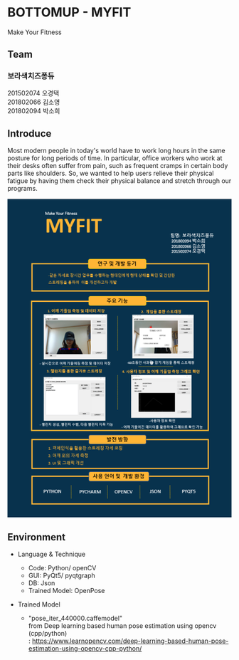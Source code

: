 # BOTTOMUP - MYFIT
Make Your Fitness

## Team
### 보라색치즈퐁듀
201502074 오경택</br>
201802066 김소영</br>
201802094 박소희</br>

## Introduce
Most modern people in today's world have to work long hours in the same posture for long periods of time. In particular, office workers who work at their desks often suffer from pain, such as frequent cramps in certain body parts like shoulders. So, we wanted to help users relieve their physical fatigue by having them check their physical balance and stretch through our programs.

<img src="POSTER.png" title="MYFIT POSTER" alt="MYFIT POSTER"></img>

## Environment
- Language & Technique
  - Code: Python/ openCV
  - GUI: PyQt5/ pyqtgraph
  - DB: Json
  - Trained Model: OpenPose
  
- Trained Model
  - "pose_iter_440000.caffemodel" </br>
      from Deep learning based human pose estimation using opencv (cpp/python)</br>
  : <https://www.learnopencv.com/deep-learning-based-human-pose-estimation-using-opencv-cpp-python/>
